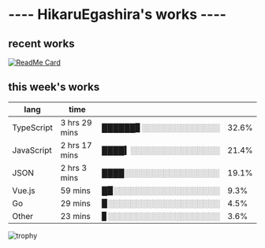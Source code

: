 # ---- HikaruEgashira's works ----

## recent works

[![ReadMe Card](https://github-readme-stats.vercel.app/api/pin/?username=twin-te&repo=twinte-front)](https://github.com/twin-te/twinte-front)

## this week's works

| lang        | time           |                       |        |
| ----------- | -------------- | --------------------- | ------ |
| TypeScript  | 3 hrs 29 mins  | ██████▊░░░░░░░░░░░░░░ |  32.6% |
| JavaScript  | 2 hrs 17 mins  | ████▍░░░░░░░░░░░░░░░░ |  21.4% |
| JSON        | 2 hrs 3 mins   | ████░░░░░░░░░░░░░░░░░ |  19.1% |
| Vue.js      | 59 mins        | █▉░░░░░░░░░░░░░░░░░░░ |   9.3% |
| Go          | 29 mins        | ▉░░░░░░░░░░░░░░░░░░░░ |   4.5% |
| Other       | 23 mins        | ▊░░░░░░░░░░░░░░░░░░░░ |   3.6% |

![trophy](https://github-profile-trophy.vercel.app/?username=HikaruEgashira&theme=onedark)
